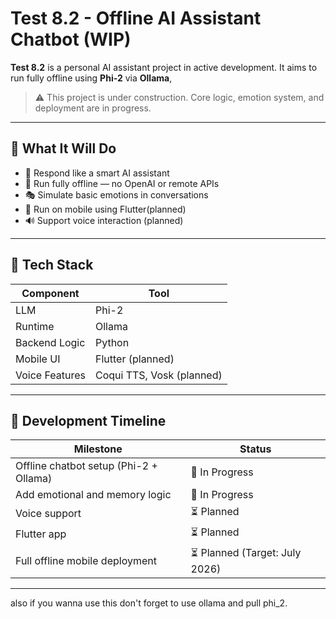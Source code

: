 # Test 8.2 - Offline AI Assistant Chatbot (WIP)

**Test 8.2** is a personal AI assistant project in active development. It aims to run fully offline using **Phi-2** via **Ollama**, 

> ⚠️ This project is under construction. Core logic, emotion system, and deployment are in progress.

---

## 🧠 What It Will Do

- 🤖 Respond like a smart AI assistant
- 💾 Run fully offline — no OpenAI or remote APIs
- 🎭 Simulate basic emotions in conversations
- 📱 Run on mobile using Flutter(planned)
- 🔊 Support voice interaction (planned)

---

## 🔧 Tech Stack

| Component       | Tool               |
|----------------|--------------------|
| LLM             | Phi-2              |
| Runtime         | Ollama             |
| Backend Logic   | Python             |
| Mobile UI       | Flutter (planned)  |
| Voice Features  | Coqui TTS, Vosk (planned) |

---

## 📅 Development Timeline

| Milestone                              | Status        |
|----------------------------------------|---------------|
| Offline chatbot setup (Phi-2 + Ollama) | 🔄 In Progress |
| Add emotional and memory logic         | 🔄 In Progress |
| Voice support                          | ⏳ Planned     |
| Flutter app                            | ⏳ Planned     |
| Full offline mobile deployment         | ⏳ Planned (Target: July 2026) |

- - -
also if you wanna use this don't forget to use ollama and pull phi_2.
